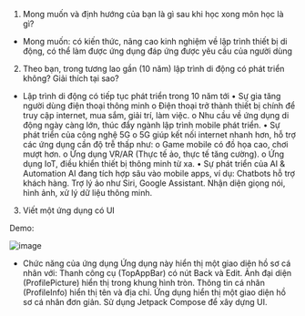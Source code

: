 1.	Mong muốn và định hướng của bạn là gì sau khi học xong môn học là gì?
-	Mong muốn: có kiến thức, nâng cao kinh nghiệm về lập trình thiết bị di động, có thể làm được ứng dụng đáp ứng được yêu cầu của người dùng
2.	Theo bạn, trong tương lao gần (10 năm) lập trình di động có phát triển không? Giải thích tại sao?
-	Lập trình di động có tiếp tục phát triển trong 10 năm tới
•	Sự gia tăng người dùng điện thoại thông minh
o	Điện thoại trở thành thiết bị chính để truy cập internet, mua sắm, giải trí, làm việc.
o	Nhu cầu về ứng dụng di động ngày càng lớn, thúc đẩy ngành lập trình mobile phát triển.
•	Sự phát triển của công nghệ 5G 
o	5G giúp kết nối internet nhanh hơn, hỗ trợ các ứng dụng cần độ trễ thấp như: 
o	Game mobile có đồ họa cao, chơi mượt hơn.
o	Ứng dụng VR/AR (Thực tế ảo, thực tế tăng cường).
o	Ứng dụng IoT, điều khiển thiết bị thông minh từ xa.
•	Sự phát triển của AI & Automation 
AI đang tích hợp sâu vào mobile apps, ví dụ: 
Chatbots hỗ trợ khách hàng.
Trợ lý ảo như Siri, Google Assistant. 
Nhận diện giọng nói, hình ảnh, xử lý dữ liệu thông minh.
3.	Viết một ứng dụng có UI
 	
Demo:

![image](https://github.com/user-attachments/assets/f85f99e1-d541-44c4-98d0-3b471e7c4898)
 
-	Chức năng của ứng dụng
Ứng dụng này hiển thị một giao diện hồ sơ cá nhân với:
Thanh công cụ (TopAppBar) có nút Back và Edit.
Ảnh đại diện (ProfilePicture) hiển thị trong khung hình tròn.
Thông tin cá nhân (ProfileInfo) hiển thị tên và địa chỉ.
Ứng dụng hiển thị một giao diện hồ sơ cá nhân đơn giản.
Sử dụng Jetpack Compose để xây dựng UI.



